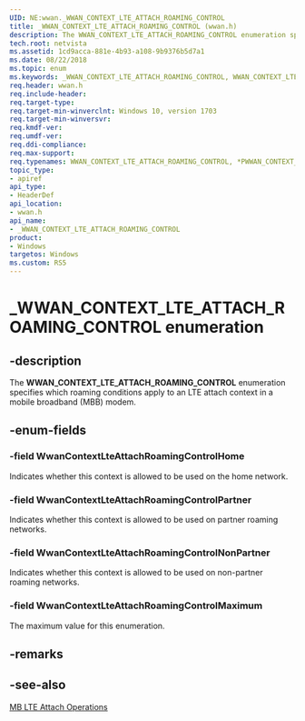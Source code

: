 ```yaml
---
UID: NE:wwan._WWAN_CONTEXT_LTE_ATTACH_ROAMING_CONTROL
title: _WWAN_CONTEXT_LTE_ATTACH_ROAMING_CONTROL (wwan.h)
description: The WWAN_CONTEXT_LTE_ATTACH_ROAMING_CONTROL enumeration specifies which roaming conditions apply to an LTE attach context in a mobile broadband (MBB) modem.
tech.root: netvista
ms.assetid: 1cd9acca-881e-4b93-a108-9b9376b5d7a1
ms.date: 08/22/2018
ms.topic: enum
ms.keywords: _WWAN_CONTEXT_LTE_ATTACH_ROAMING_CONTROL, WWAN_CONTEXT_LTE_ATTACH_ROAMING_CONTROL, *PWWAN_CONTEXT_LTE_ATTACH_ROAMING_CONTROL, 
req.header: wwan.h
req.include-header:
req.target-type:
req.target-min-winverclnt: Windows 10, version 1703
req.target-min-winversvr:
req.kmdf-ver:
req.umdf-ver:
req.ddi-compliance:
req.max-support:
req.typenames: WWAN_CONTEXT_LTE_ATTACH_ROAMING_CONTROL, *PWWAN_CONTEXT_LTE_ATTACH_ROAMING_CONTROL
topic_type: 
- apiref
api_type: 
- HeaderDef
api_location: 
- wwan.h
api_name: 
- _WWAN_CONTEXT_LTE_ATTACH_ROAMING_CONTROL
product: 
- Windows
targetos: Windows
ms.custom: RS5
---
```


# _WWAN_CONTEXT_LTE_ATTACH_ROAMING_CONTROL enumeration

## -description

The **WWAN_CONTEXT_LTE_ATTACH_ROAMING_CONTROL** enumeration specifies which roaming conditions apply to an LTE attach context in a mobile broadband (MBB) modem.

## -enum-fields

### -field WwanContextLteAttachRoamingControlHome 

Indicates whether this context is allowed to be used on the home network.

### -field WwanContextLteAttachRoamingControlPartner 

Indicates whether this context is allowed to be used on partner roaming networks.

### -field WwanContextLteAttachRoamingControlNonPartner 

Indicates whether this context is allowed to be used on non-partner roaming networks.

### -field WwanContextLteAttachRoamingControlMaximum 

The maximum value for this enumeration.

## -remarks

## -see-also

[MB LTE Attach Operations](https://docs.microsoft.com/windows-hardware/drivers/network/mb-lte-attach-operations)
